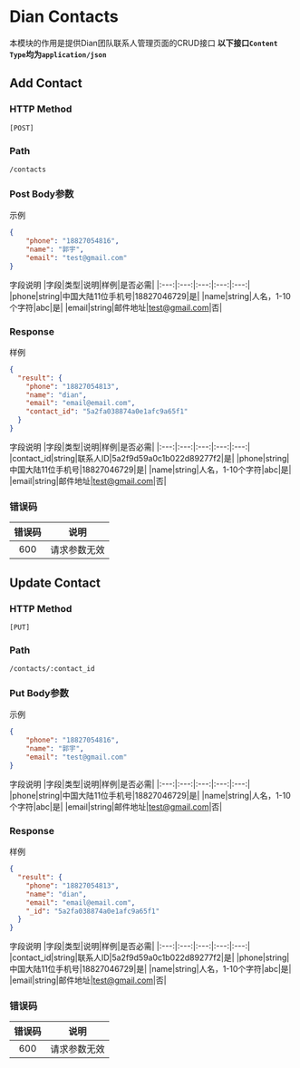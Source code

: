 # Dian Contacts

本模块的作用是提供Dian团队联系人管理页面的CRUD接口
**以下接口`Content Type`均为`application/json`**

## Add Contact

### HTTP Method

```
[POST]
```

### Path

```
/contacts
```

### Post Body参数

示例

```JSON
{
    "phone": "18827054816",
    "name": "郭宇",
    "email": "test@gmail.com"
}
```

字段说明
|字段|类型|说明|样例|是否必需|
|:---:|:---:|:---:|:---:|:---:|
|phone|string|中国大陆11位手机号|18827046729|是|
|name|string|人名，1-10个字符|abc|是|
|email|string|邮件地址|test@gmail.com|否|

### Response

样例
```JSON
{
  "result": {
    "phone": "18827054813",
    "name": "dian",
    "email": "email@email.com",
    "contact_id": "5a2fa038874a0e1afc9a65f1"
  }
}
```
字段说明
|字段|类型|说明|样例|是否必需|
|:---:|:---:|:---:|:---:|:---:|
|contact_id|string|联系人ID|5a2f9d59a0c1b022d89277f2|是|
|phone|string|中国大陆11位手机号|18827046729|是|
|name|string|人名，1-10个字符|abc|是|
|email|string|邮件地址|test@gmail.com|否|

### 错误码
|错误码|说明|
|:---:|:---:|
|600|请求参数无效|

## Update Contact

### HTTP Method

```
[PUT]
```

### Path

```
/contacts/:contact_id
```

### Put Body参数

示例

```JSON
{
    "phone": "18827054816",
    "name": "郭宇",
    "email": "test@gmail.com"
}
```

字段说明
|字段|类型|说明|样例|是否必需|
|:---:|:---:|:---:|:---:|:---:|
|phone|string|中国大陆11位手机号|18827046729|是|
|name|string|人名，1-10个字符|abc|是|
|email|string|邮件地址|test@gmail.com|否|

### Response

样例
```JSON
{
  "result": {
    "phone": "18827054813",
    "name": "dian",
    "email": "email@email.com",
    "_id": "5a2fa038874a0e1afc9a65f1"
  }
}
```
字段说明
|字段|类型|说明|样例|是否必需|
|:---:|:---:|:---:|:---:|:---:|
|contact_id|string|联系人ID|5a2f9d59a0c1b022d89277f2|是|
|phone|string|中国大陆11位手机号|18827046729|是|
|name|string|人名，1-10个字符|abc|是|
|email|string|邮件地址|test@gmail.com|否|

### 错误码
|错误码|说明|
|:---:|:---:|
|600|请求参数无效|